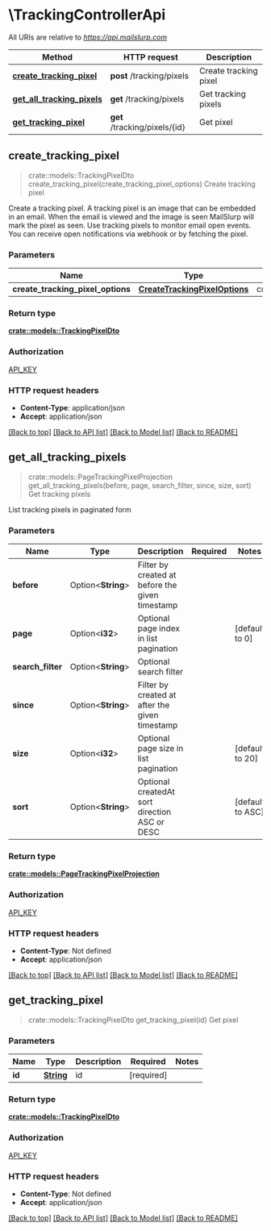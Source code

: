 # \TrackingControllerApi

All URIs are relative to *https://api.mailslurp.com*

| Method                                                                       | HTTP request                  | Description           |
| ---------------------------------------------------------------------------- | ----------------------------- | --------------------- |
| [**create_tracking_pixel**](TrackingControllerApi#create_tracking_pixel)     | **post** /tracking/pixels     | Create tracking pixel |
| [**get_all_tracking_pixels**](TrackingControllerApi#get_all_tracking_pixels) | **get** /tracking/pixels      | Get tracking pixels   |
| [**get_tracking_pixel**](TrackingControllerApi#get_tracking_pixel)           | **get** /tracking/pixels/{id} | Get pixel             |

## create_tracking_pixel

> crate::models::TrackingPixelDto create_tracking_pixel(create_tracking_pixel_options)
> Create tracking pixel

Create a tracking pixel. A tracking pixel is an image that can be embedded in an email. When the email is viewed and the image is seen MailSlurp will mark the pixel as seen. Use tracking pixels to monitor email open events. You can receive open notifications via webhook or by fetching the pixel.

### Parameters

| Name                              | Type                                                         | Description                | Required   | Notes |
| --------------------------------- | ------------------------------------------------------------ | -------------------------- | ---------- | ----- |
| **create_tracking_pixel_options** | [**CreateTrackingPixelOptions**](CreateTrackingPixelOptions) | createTrackingPixelOptions | [required] |

### Return type

[**crate::models::TrackingPixelDto**](TrackingPixelDto)

### Authorization

[API_KEY](../README#API_KEY)

### HTTP request headers

- **Content-Type**: application/json
- **Accept**: application/json

[[Back to top]](#) [[Back to API list]](../README#documentation-for-api-endpoints) [[Back to Model list]](../README#documentation-for-models) [[Back to README]](../README)

## get_all_tracking_pixels

> crate::models::PageTrackingPixelProjection get_all_tracking_pixels(before, page, search_filter, since, size, sort)
> Get tracking pixels

List tracking pixels in paginated form

### Parameters

| Name              | Type               | Description                                     | Required | Notes            |
| ----------------- | ------------------ | ----------------------------------------------- | -------- | ---------------- |
| **before**        | Option<**String**> | Filter by created at before the given timestamp |          |
| **page**          | Option<**i32**>    | Optional page index in list pagination          |          | [default to 0]   |
| **search_filter** | Option<**String**> | Optional search filter                          |          |
| **since**         | Option<**String**> | Filter by created at after the given timestamp  |          |
| **size**          | Option<**i32**>    | Optional page size in list pagination           |          | [default to 20]  |
| **sort**          | Option<**String**> | Optional createdAt sort direction ASC or DESC   |          | [default to ASC] |

### Return type

[**crate::models::PageTrackingPixelProjection**](PageTrackingPixelProjection)

### Authorization

[API_KEY](../README#API_KEY)

### HTTP request headers

- **Content-Type**: Not defined
- **Accept**: application/json

[[Back to top]](#) [[Back to API list]](../README#documentation-for-api-endpoints) [[Back to Model list]](../README#documentation-for-models) [[Back to README]](../README)

## get_tracking_pixel

> crate::models::TrackingPixelDto get_tracking_pixel(id)
> Get pixel

### Parameters

| Name   | Type           | Description | Required   | Notes |
| ------ | -------------- | ----------- | ---------- | ----- |
| **id** | [**String**]() | id          | [required] |

### Return type

[**crate::models::TrackingPixelDto**](TrackingPixelDto)

### Authorization

[API_KEY](../README#API_KEY)

### HTTP request headers

- **Content-Type**: Not defined
- **Accept**: application/json

[[Back to top]](#) [[Back to API list]](../README#documentation-for-api-endpoints) [[Back to Model list]](../README#documentation-for-models) [[Back to README]](../README)
